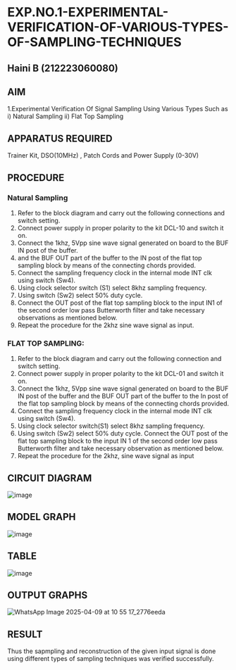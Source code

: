 # EXP.NO.1-EXPERIMENTAL-VERIFICATION-OF-VARIOUS-TYPES-OF-SAMPLING-TECHNIQUES
## Haini B (212223060080)

## AIM
 1.Experimental Verification Of Signal Sampling Using Various Types Such as 
    i) Natural Sampling
    ii) Flat Top Sampling

## APPARATUS REQUIRED
 Trainer Kit, DSO(10MHz) , Patch Cords and Power Supply (0-30V)   
## PROCEDURE
### Natural Sampling
1. Refer to the block diagram and carry out the following connections and switch setting.
2. Connect power supply in proper polarity to the kit DCL-10 and switch it on.
3. Connect the 1khz, 5Vpp sine wave signal generated on board to the BUF IN post of the buffer.
4. and the BUF OUT part of the buffer to the IN post of the flat top sampling block by means of the 
connecting chords provided.
5. Connect the sampling frequency clock in the internal mode INT clk using switch (Sw4).
6. Using clock selector switch (S1) select 8khz sampling frequency.
7. Using switch (Sw2) select 50% duty cycle.
8. Connect the OUT post of the flat top sampling block to the input IN1 of the second order low pass Butterworth filter and take necessary observations as mentioned below.
9. Repeat the procedure for the 2khz sine wave signal as input.

### FLAT TOP SAMPLING: 
1. Refer to the block diagram and carry out the following connection and switch setting.
2. Connect power supply in proper polarity to the kit DCL-01 and switch it on.
3. Connect the 1khz, 5Vpp sine wave signal generated on board to the BUF IN post of the buffer 
and the BUF OUT part of the buffer to the In post of the flat top sampling block by means of the 
connecting chords provided.
4. Connect the sampling frequency clock in the internal mode INT clk using switch (Sw4).
5. Using clock selector switch(S1) select 8khz sampling frequency.
6. Using switch (Sw2) select 50% duty cycle. 
Connect the OUT post of the flat top sampling block to the input IN 1 of the second order low
pass Butterworth filter and take necessary observation as mentioned below. 
7. Repeat the procedure for the 2khz, sine wave signal as input

## CIRCUIT DIAGRAM
![image](https://github.com/user-attachments/assets/7e2919ef-428b-4566-89bd-222e9826afec)

## MODEL GRAPH
![image](https://github.com/user-attachments/assets/65dc4597-8c81-4adf-8837-5a2d111d065f)

## TABLE
![image](https://github.com/user-attachments/assets/fed22429-28a6-49b0-b41a-aa05b25a8493)

## OUTPUT GRAPHS
![WhatsApp Image 2025-04-09 at 10 55 17_2776eeda](https://github.com/user-attachments/assets/e49936fb-69ef-437f-8e35-44456164e23a)

## RESULT 
Thus the sapmpling and reconstruction of the given input signal is done using different types of sampling techniques was verified successfully.
